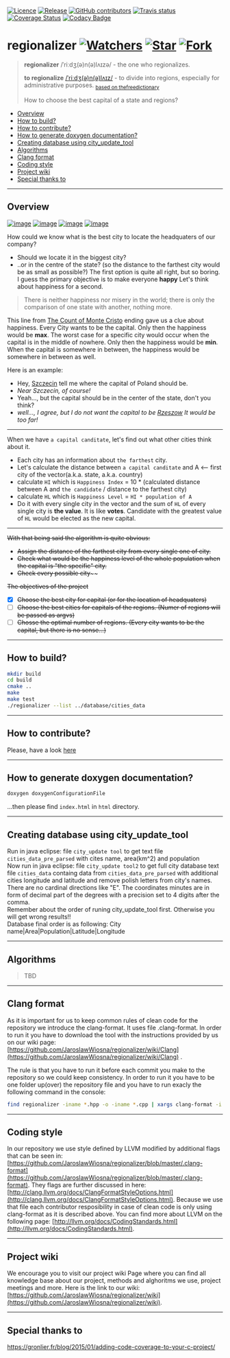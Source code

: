 [![Licence](https://img.shields.io/github/license/JaroslawWiosna/regionalizer.svg)](https://github.com/JaroslawWiosna/regionalizer/blob/master/LICENSE)
[![Release](https://img.shields.io/github/release/JaroslawWiosna/regionalizer.svg?maxAge=3600)](https://github.com/JaroslawWiosna/regionalizer/releases)
[![GitHub contributors](https://img.shields.io/github/contributors/JaroslawWiosna/regionalizer.svg)](https://github.com/JaroslawWiosna/regionalizer/graphs/contributors)
[![Travis status](https://travis-ci.org/JaroslawWiosna/regionalizer.svg?branch=master)](https://travis-ci.org/JaroslawWiosna/regionalizer)
[![Coverage Status](https://coveralls.io/repos/github/JaroslawWiosna/regionalizer/badge.svg?branch=master)](https://coveralls.io/github/JaroslawWiosna/regionalizer?branch=master)
[![Codacy Badge](https://api.codacy.com/project/badge/Grade/48b007a2de3648df9f3ca61c77ad45af)](https://www.codacy.com/app/JaroslawWiosna/regionalizer?utm_source=github.com&amp;utm_medium=referral&amp;utm_content=JaroslawWiosna/regionalizer&amp;utm_campaign=Badge_Grade)

# regionalizer [![Watchers](https://img.shields.io/github/watchers/JaroslawWiosna/regionalizer.svg?style=social&label=Watch)](https://github.com/JaroslawWiosna/regionalizer/watchers) [![Star](https://img.shields.io/github/stars/JaroslawWiosna/regionalizer.svg?style=social&label=Stars)](https://github.com/JaroslawWiosna/regionalizer/stargazers) [![Fork](https://img.shields.io/github/forks/JaroslawWiosna/regionalizer.svg?style=social&label=Fork)](https://github.com/JaroslawWiosna/regionalizer/network)

> **regionalizer** /ˈriːdʒ(ə)n(ə)lʌɪzə/ - the one who regionalizes.
>
> **to regionalize** [/ˈriːdʒ(ə)n(ə)lʌɪz/](https://en.oxforddictionaries.com/definition/regionalize) - to divide into regions, especially for administrative purposes. <sub> [based on thefreedictionary](https://www.thefreedictionary.com/regionalize) </sub>
>
> How to choose the best capital of a state and regions?

  - [Overview](#overview)
  - [How to build?](#how-to-build)
  - [How to contribute?](#how-to-contribute)
  - [How to generate doxygen documentation?](#how-to-generate-doxygen-documentation)
  - [Creating database using city_update_tool](#creating-database-using-city_update_tools)
  - [Algorithms](#algorithms)
  - [Clang format](#clang-format)
  - [Coding style](#coding-style)
  - [Project wiki](#project-wiki)
  - [Special thanks to](#special-thanks-to)

---

## Overview

[![image](https://i.imgur.com/tTPunlN.png)](https://i.imgur.com/tTPunlN.png)
[![image](https://media.giphy.com/media/3o7aCR7bNwd8EqMuAM/giphy.gif)](https://media.giphy.com/media/3o7aCR7bNwd8EqMuAM/giphy.gif)
[![image](https://i.imgur.com/FCHbFmN.png)](https://i.imgur.com/FCHbFmN.png)
[![image](https://i.imgur.com/ZRhei6y.png)](https://i.imgur.com/ZRhei6y.png)

How could we know what is the best city to locate the headquaters of our company?
 - Should we locate it in the biggest city?
 - ..or in the centre of the state? (so the distance to the farthest city would be as small as possible?)
The first option is quite all right, but so boring.
I guess the primary objective is to make everyone **happy**
Let's think about happiness for a second.

> There is neither happiness nor misery in the world; there is only the comparison of one state with another, nothing more. 

This line from [The Count of Monte Cristo](https://en.wikisource.org/wiki/The_Count_of_Monte_Cristo/Chapter_117) ending gave us a clue about happiness.
Every City wants to be the capital. Only then the happiness would be **max**. The worst case for a specific city would occur when the capital is in the middle of nowhere.
Only then the happiness would be **min**. When the capital is somewhere in between, the happiness would be somewhere in between as well.

Here is an example:

- Hey, [Szczecin](https://en.wikipedia.org/wiki/Szczecin) tell me where the capital of Poland should be.
 - *Near Szczecin, of course!*
 - Yeah..., but the capital should be in the center of the state, don't you think?
 - *well..., I agree, but I do not want the capital to be [Rzeszow](https://en.wikipedia.org/wiki/Rzesz%C3%B3w) It would be too far!*

---

When we have `a capital canditate`, let's find out what other cities think about it.
 - Each city has an information about `the farthest` city.
 - Let's calculate the distance between `a capital canditate` and A <-- first city of the vector(a.k.a. state, a.k.a. country)
 - calculate `HI` which is `Happiness Index` = 10 * (calculated distance between A and `the candidate` / distance to the farthest city)
 - calculate `HL` which is `Happiness Level` = `HI * population of A`
 - Do it with every single city in the vector and the sum of `HL` of every single city is **the value**. It is like **votes**. Candidate with the greatest value of `HL` would be elected as the new capital.

---

~~With that being said the algorithm is quite obvious:~~
 - ~~Assign the distance of the farthest city from every single one of city.~~
 - ~~Check what would be the happiness level of the whole population when the capital is "the specific" city.~~
 - ~~Check every possible city~~~~

~~The objectives of the project~~
 - [x] ~~Choose the best city for capital (or for the location of headquaters)~~
 - [ ] ~~Choose the best cities for capitals of the regions. (Numer of regions will be passed as argvs)~~
 - [ ] ~~Chosse the optimal number of regions. (Every city wants to be the capital, but there is no sense...)~~

---

## How to build?

```sh
mkdir build
cd build
cmake ..
make
make test
./regionalizer --list ../database/cities_data
```

---

## How to contribute?
Please, have a look [here](https://www.github.com/JaroslawWiosna/regionalizer/blob/master/CONTRIBUTING.md)

---

## How to generate doxygen documentation?

```sh
doxygen doxygenConfigurationFile
```
...then please find `index.html` in `html` directory.

---

## Creating database using city_update_tool

Run in java eclipse: file `city_update tool` to get text file `cities_data_pre_parsed` with cites name, area(km^2) and population<br />
Now run in java eclipse: file `city_update tool2` to get full city database text file `cities_data` containg data from `cities_data_pre_parsed` with additional cities longitude and latitude and remove polish letters from city's names. There are no cardinal directions like "E". The coordinates minutes are in form of decimal part of the degrees with a precision set to 4 digits after the comma.<br />
Remember about the order of runing city_update_tool first. Otherwise you will get wrong results!!<br />
Database final order is as following: City name|Area|Population|Latitude|Longitude

---

## Algorithms

> TBD

---

## Clang format

As it is important for us to keep common rules of clean code for the repository we introduce the clang-format. It uses file .clang-format. In order to run it you have to download the tool with the instructions provided by us on our wiki page: [https://github.com/JaroslawWiosna/regionalizer/wiki/Clang](https://github.com/JaroslawWiosna/regionalizer/wiki/Clang) .<br />

The rule is that you have to run it before each commit you make to the repository so we could keep consistency.
In order to run it you have to be one folder up(over) the repository file and you have to run exacly the following command in the console:
```sh
find regionalizer -iname *.hpp -o -iname *.cpp | xargs clang-format -i -style=file
```

---
## Coding style

In our repository we use style defined by LLVM modified by additional flags that can be seen in: [https://github.com/JaroslawWiosna/regionalizer/blob/master/.clang-format](https://github.com/JaroslawWiosna/regionalizer/blob/master/.clang-format). They flags are further discussed in here: [http://clang.llvm.org/docs/ClangFormatStyleOptions.html](http://clang.llvm.org/docs/ClangFormatStyleOptions.html). Because we use that file each contributor resposibility in case of clean code is only using clang-format as it is described above. You can find more about LLVM on the following page: [http://llvm.org/docs/CodingStandards.html](http://llvm.org/docs/CodingStandards.html).

---
## Project wiki

We encourage you to visit our project wiki Page where you can find all knowledge base about our project, methods and alghoritms we use, project meetings and more. Here is the link to our wiki: [https://github.com/JaroslawWiosna/regionalizer/wiki](https://github.com/JaroslawWiosna/regionalizer/wiki).

---

## Special thanks to
https://gronlier.fr/blog/2015/01/adding-code-coverage-to-your-c-project/

